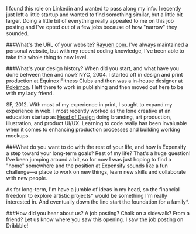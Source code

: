 I found this role on Linkedin and wanted to pass along my info. I recently just left a little startup and wanted to find something similar, but a little bit larger. Doing a little bit of everything really appealed to me on this job posting and I've opted out of a few jobs because of how "narrow" they sounded.

###What's the URL of your website?
<a href='./?id=expensify-sf-designer'>Rayuen.com</a>. I've always maintained a personal website, but with my recent coding knowledge, I've been able to take this whole thing to new level.</p>

###What's your design history? When did you start, and what have you done between then and now?
NYC, 2004. I started off in design and print production at Equinox Fitness Clubs and then was a in-house designer at <a href='work?project=pokemon&id=expensify-sf-designer'>Pok&eacute;mon</a>. I left there to work in publishing and then moved out here to be with my lady friend.

SF, 2012. With most of my experience in print, I sought to expand my experience in web. I most recently worked as the lone creative at an education startup as <a href='work?project=nextlesson&id=expensify-sf-designer'>Head of Design</a> doing branding, art production, illustration, and product UI/UX. Learning to code really has been invaluable when it comes to enhancing production processes and building working mockups.

###What do you want to do with the rest of your life, and how is Expensify a step toward your long-term goals?
Rest of my life? That's a huge question! I've been jumping around a bit, so for now I was just hoping to find a "home" somewhere and the position at Expensify sounds like a fun challenge—a place to work on new things, learn new skills and collaborate with new people.

As for long-term, I'm have a jumble of ideas in my head, so the financial freedom to explore artistic projects<span class='tooltip' title='small projects here and there, nothing Elon Musk style big. Games, website ideas, illustrations, etc.'>\*</span> would be something I'm really interested in. And eventually down the line start the foundation for a family<span class='tooltip' title='SOMEDAY.'>\*</span>.

###How did you hear about us? A job posting? Chalk on a sidewalk? From a friend? Let us know where you saw this opening.
I saw the job posting on Dribbble!

